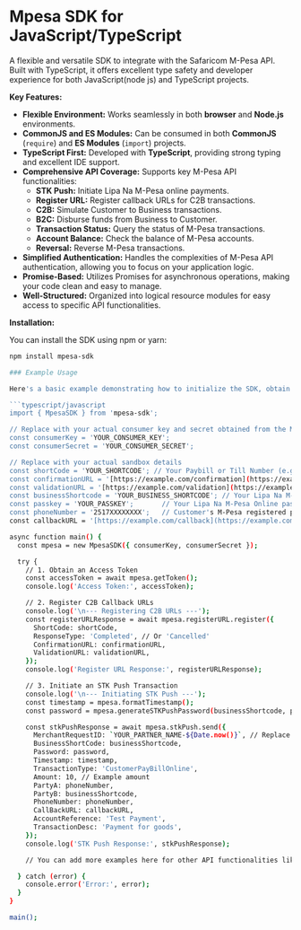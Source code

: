 # Mpesa SDK for JavaScript/TypeScript

A flexible and versatile SDK to integrate with the Safaricom M-Pesa API. 
Built with TypeScript, it offers excellent type safety and developer experience for both JavaScript(node js) and TypeScript projects.

**Key Features:**

* **Flexible Environment:** Works seamlessly in both **browser** and **Node.js** environments.
* **CommonJS and ES Modules:** Can be consumed in both **CommonJS** (`require`) and **ES Modules** (`import`) projects.
* **TypeScript First:** Developed with **TypeScript**, providing strong typing and excellent IDE support.
* **Comprehensive API Coverage:** Supports key M-Pesa API functionalities:
    * **STK Push:** Initiate Lipa Na M-Pesa online payments.
    * **Register URL:** Register callback URLs for C2B transactions.
    * **C2B:** Simulate Customer to Business transactions.
    * **B2C:** Disburse funds from Business to Customer.
    * **Transaction Status:** Query the status of M-Pesa transactions.
    * **Account Balance:** Check the balance of M-Pesa accounts.
    * **Reversal:** Reverse M-Pesa transactions.
* **Simplified Authentication:** Handles the complexities of M-Pesa API authentication, allowing you to focus on your application logic.
* **Promise-Based:** Utilizes Promises for asynchronous operations, making your code clean and easy to manage.
* **Well-Structured:** Organized into logical resource modules for easy access to specific API functionalities.

**Installation:**

You can install the SDK using npm or yarn:

```bash
npm install mpesa-sdk

### Example Usage

Here's a basic example demonstrating how to initialize the SDK, obtain an access token, register C2B URLs, and initiate an STK Push transaction. This example is compatible with both TypeScript and JavaScript projects.

```typescript/javascript
import { MpesaSDK } from 'mpesa-sdk';

// Replace with your actual consumer key and secret obtained from the M-Pesa developer portal
const consumerKey = 'YOUR_CONSUMER_KEY';
const consumerSecret = 'YOUR_CONSUMER_SECRET';

// Replace with your actual sandbox details
const shortCode = 'YOUR_SHORTCODE'; // Your Paybill or Till Number (e.g., '802000' for C2B registration)
const confirmationURL = '[https://example.com/confirmation](https://example.com/confirmation)'; // Your publicly accessible confirmation URL
const validationURL = '[https://example.com/validation](https://example.com/validation)';   // Your publicly accessible validation URL
const businessShortcode = 'YOUR_BUSINESS_SHORTCODE'; // Your Lipa Na M-Pesa Online shortcode (e.g., '174379')
const passkey = 'YOUR_PASSKEY';       // Your Lipa Na M-Pesa Online passkey
const phoneNumber = '2517XXXXXXXX';   // Customer's M-Pesa registered phone number (in international format: 2517...)
const callbackURL = '[https://example.com/callback](https://example.com/callback)';   // Your publicly accessible callback URL for STK Push

async function main() {
  const mpesa = new MpesaSDK({ consumerKey, consumerSecret });

  try {
    // 1. Obtain an Access Token
    const accessToken = await mpesa.getToken();
    console.log('Access Token:', accessToken);

    // 2. Register C2B Callback URLs
    console.log('\n--- Registering C2B URLs ---');
    const registerURLResponse = await mpesa.registerURL.register({
      ShortCode: shortCode,
      ResponseType: 'Completed', // Or 'Cancelled'
      ConfirmationURL: confirmationURL,
      ValidationURL: validationURL,
    });
    console.log('Register URL Response:', registerURLResponse);

    // 3. Initiate an STK Push Transaction
    console.log('\n--- Initiating STK Push ---');
    const timestamp = mpesa.formatTimestamp();
    const password = mpesa.generateSTKPushPassword(businessShortcode, passkey, timestamp);

    const stkPushResponse = await mpesa.stkPush.send({
      MerchantRequestID: `YOUR_PARTNER_NAME-${Date.now()}`, // Replace with your unique identifier
      BusinessShortCode: businessShortcode,
      Password: password,
      Timestamp: timestamp,
      TransactionType: 'CustomerPayBillOnline',
      Amount: 10, // Example amount
      PartyA: phoneNumber,
      PartyB: businessShortcode,
      PhoneNumber: phoneNumber,
      CallBackURL: callbackURL,
      AccountReference: 'Test Payment',
      TransactionDesc: 'Payment for goods',
    });
    console.log('STK Push Response:', stkPushResponse);

    // You can add more examples here for other API functionalities like B2C, Transaction Status, etc.

  } catch (error) {
    console.error('Error:', error);
  }
}

main();